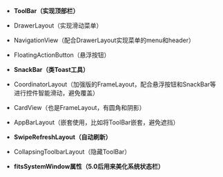 - **ToolBar（实现顶部栏）**

- DrawerLayout（实现滑动菜单）
- NavigationView（配合DrawerLayout实现菜单的menu和header）

- FloatingActionButton（悬浮按钮）
- **SnackBar（类Toast工具）**
- CoordinatorLayout（加强版的FrameLayout，配合悬浮按钮和SnackBar等进行控件智能滑动，避免覆盖）
- CardView（也是FrameLayout，有圆角和阴影）
- AppBarLayout（嵌套使用，比如将ToolBar嵌套，避免遮挡）
- **SwipeRefreshLayout（自动刷新）**
- CollapsingToolbarLayout（隐藏ToolBar）
- **fitsSystemWindow属性（5.0后用来美化系统状态栏）**
